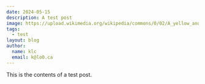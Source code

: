 ```yaml
---
date: 2024-05-15
description: A test post
image: https://upload.wikimedia.org/wikipedia/commons/0/02/A_yellow_and_white_cat.jpg
tags: 
  - test
layout: blog
author: 
  name: klc
  email: k@lo0.ca
---
```

This is the contents of a test post.
